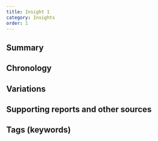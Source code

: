 ```yaml
---
title: Insight 1
category: Insights
order: 1
---
```

## Summary

## Chronology

## Variations

## Supporting reports and other sources

## Tags (keywords)
